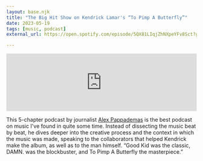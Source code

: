 ```yaml
---
layout: base.njk
title: "The Big Hit Show on Kendrick Lamar's “To Pimp A Butterfly”"
date: 2023-05-19
tags: [music, podcast]
external_url: https://open.spotify.com/episode/5QX81LIqjZhNXpeYFv8Sct?go=1&sp_cid=0173d8558c87a3a2bad9dee307089d15&utm_source=embed_player_p&utm_medium=desktop

---
```


<iframe style="border-radius:0px!important" src="https://open.spotify.com/embed/episode/5QX81LIqjZhNXpeYFv8Sct?utm_source=generator&theme=0" width="100%" height="152" frameBorder="0" allowfullscreen="" allow="autoplay; clipboard-write; encrypted-media; fullscreen; picture-in-picture" loading="lazy"></iframe>

This 5-chapter podcast by journalist [Alex Pappademas](https://twitter.com/pappademas "Alex Pappademas on Twitter") is the best podcast on music I've found in quite some time. Instead of dissecting the music beat by beat, he dives deeper into the creative process and the context in which the music was made, speaking to the collaborators that helped Kendrick make the album, as well as to the man himself. “Good Kid was the classic, DAMN. was the blockbuster, and To Pimp A Butterfly the masterpiece.”